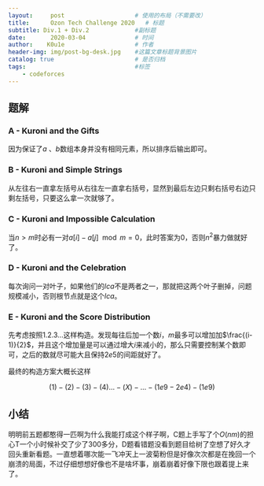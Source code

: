 ```yaml
---
layout:     post   				    # 使用的布局（不需要改）
title:      Ozon Tech Challenge 2020   # 标题 
subtitle: Div.1 + Div.2				#副标题
date:       2020-03-04 				# 时间
author:    K0u1e					# 作者
header-img: img/post-bg-desk.jpg 	#这篇文章标题背景图片
catalog: true 						# 是否归档
tags:								#标签
    - codeforces
---
```


## 题解

### A - Kuroni and the Gifts

因为保证了$a$ 、$b$数组本身并没有相同元素，所以排序后输出即可。

### B - Kuroni and Simple Strings

从左往右一直拿左括号从右往左一直拿右括号，显然到最后左边只剩右括号右边只剩左括号，只要这么拿一次就够了。

### C - Kuroni and Impossible Calculation

当$n>m$时必有一对$a[i]-a[j] \mod m = 0$，此时答案为0，否则$n^2$暴力做就好了。

### D - Kuroni and the Celebration 

每次询问一对叶子，如果他们的$lca$不是两者之一，那就把这两个叶子删掉，问题规模减小，否则根节点就是这个$lca$。

### E - Kuroni and the Score Distribution

先考虑按照$1.2.3...$这样构造。发现每往后加一个数$i$，$m$最多可以增加加$\frac{(i-1)}{2}$，并且这个增加量是可以通过增大$i$来减小的，那么只需要控制某个数即可，之后的数就尽可能大且保持$2e5$的间距就好了。

最终的构造方案大概长这样

$$
(1)- (2)-(3)-(4)...-(X)-...-(1e9-2e4)-(1e9)
$$

## 小结

明明前五题都憨得一匹啊为什么我能打成这个样子啊，C题上手写了个$O(nm)$的担心T一个小时候补交了少了300多分，D题看错题没看到题目给树了空想了好久才回头重新看题。一直想着哪次能一飞冲天上一波菊粉但是好像次次都是在挽回一个崩溃的局面，不过仔细想想好像也不是啥坏事，崩着崩着好像下限也跟着提上来了。
